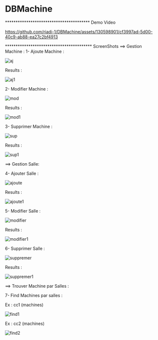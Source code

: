 # DBMachine
**************************************** Demo Video



https://github.com/riadi-1/DBMachine/assets/130598901/cf3997ad-5d00-40c9-ab88-ea27c2bf4913




***************************************** ScreenShots 
==> Gestion Machine :
1- Ajoute Machine :


![aj](https://github.com/riadi-1/DBMachine/assets/130598901/6eef547e-2014-4aec-9474-aa1a20464bde)


Results :

![aj1](https://github.com/riadi-1/DBMachine/assets/130598901/1cb96925-e2e8-4eb7-a436-1d8089205eee)



2- Modifier Machine :


![mod](https://github.com/riadi-1/DBMachine/assets/130598901/40173a1d-bb35-44b1-90f5-9974758de1ae)


Results :


![mod1](https://github.com/riadi-1/DBMachine/assets/130598901/f3e00b90-3b5d-4987-a8b6-c5df7cbd4f8c)



3- Supprimer Machine :


![sup](https://github.com/riadi-1/DBMachine/assets/130598901/cc16a85c-700e-45e1-b0ad-c559ff3b1086)



Results :


![sup1](https://github.com/riadi-1/DBMachine/assets/130598901/bdb45234-b569-4de0-997b-864e5c27f93b)



==> Gestion Salle:


4- Ajouter Salle :


![ajoute](https://github.com/riadi-1/DBMachine/assets/130598901/01697a37-fef5-4655-8c12-ba746d413416)



Results :


![ajoute1](https://github.com/riadi-1/DBMachine/assets/130598901/c6ede201-8aa7-4cc1-b394-1b8e5c81c2bf)



5- Modifier Salle :


![modifier](https://github.com/riadi-1/DBMachine/assets/130598901/5a52048e-a22b-4bbe-ab44-e187120f47ac)



Results :


![modifier1](https://github.com/riadi-1/DBMachine/assets/130598901/d92c7327-fc17-414f-8916-31741f4d8368)



6- Supprimer Salle :


![suppremer](https://github.com/riadi-1/DBMachine/assets/130598901/7367c589-833e-4abe-b7ef-78929cace625)



Results :


![suppremer1](https://github.com/riadi-1/DBMachine/assets/130598901/9803623f-634e-449a-b484-ccd939dcea34)

==> Trouver Machine par Salles  :


7- Find Machines par salles :

Ex : cc1 (machines)


![find1](https://github.com/riadi-1/DBMachine/assets/130598901/c4e8ecb3-902a-4f62-9de8-a9e0b1918a9b)


Ex : cc2 (machines)


![find2](https://github.com/riadi-1/DBMachine/assets/130598901/cc3e6295-8b81-4d71-9de3-963b6c4769b9)

